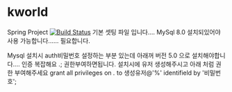 # kworld
Spring Project [![Build Status](https://travis-ci.com/KangPilGyu/kworld.svg?branch=alwaysUpdatePlz)](https://travis-ci.com/KangPilGyu/kworld)
기본 셋팅 파일 입니다....
MySql 8.0  설치되있어야 사용 가능합니다...... 필요합니다.

Mysql 설치시 auth비밀번호 설정하는 부분 있는데 아래꺼 버전 5.0 으로 설치해야합니다.... 인증 복잡해요 .;
권한부여하면됩니다.
설치시에 유저 생성해주시고 아래 처럼 권한 부여해주세요
grant all privileges on *.* to 생성유저@'%' identifield by '비밀번호';
